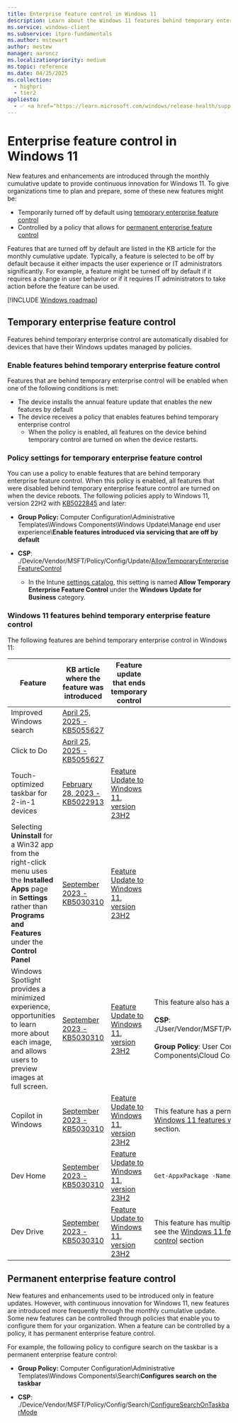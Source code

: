```yaml
---
title: Enterprise feature control in Windows 11
description: Learn about the Windows 11 features behind temporary enterprise feature control and permanent feature control.
ms.service: windows-client
ms.subservice: itpro-fundamentals
ms.author: mstewart
author: mestew
manager: aaroncz
ms.localizationpriority: medium
ms.topic: reference
ms.date: 04/25/2025
ms.collection:
  - highpri
  - tier2
appliesto:
  - ✅ <a href="https://learn.microsoft.com/windows/release-health/supported-versions-windows-client" target="_blank">Windows 11, version 22H2 and later</a>
---
```


# Enterprise feature control in Windows 11
<!--7790977-->
New features and enhancements are introduced through the monthly cumulative update to provide continuous innovation for Windows 11. To give organizations time to plan and prepare, some of these new features might be:

- Temporarily turned off by default using [temporary enterprise feature control](#temporary-enterprise-feature-control)
- Controlled by a policy that allows for [permanent enterprise feature control](#permanent-enterprise-feature-control)

Features that are turned off by default are listed in the KB article for the monthly cumulative update. Typically, a feature is selected to be off by default because it either impacts the user experience or IT administrators significantly. For example, a feature might be turned off by default if it requires a change in user behavior or if it requires IT administrators to take action before the feature can be used.


[!INCLUDE [Windows roadmap](./includes/windows-roadmap.md)]

## Temporary enterprise feature control

Features behind temporary enterprise control are automatically disabled for devices that have their Windows updates managed by policies.

### Enable features behind temporary enterprise feature control

Features that are behind temporary enterprise control will be enabled when one of the following conditions is met:

- The device installs the annual feature update that enables the new features by default
- The device receives a policy that enables features behind temporary enterprise control
  - When the policy is enabled, all features on the device behind temporary control are turned on when the device restarts.

### Policy settings for temporary enterprise feature control

You can use a policy to enable features that are behind temporary enterprise feature control. When this policy is enabled, all features that were disabled behind temporary enterprise feature control are turned on when the device reboots. The following policies apply to Windows 11, version 22H2 with [KB5022845](https://support.microsoft.com/kb/5022845) and later:

- **Group Policy:** Computer Configuration\Administrative Templates\Windows Components\Windows Update\Manage end user experience\\**Enable features introduced via servicing that are off by default**

- **CSP**: ./Device/Vendor/MSFT/Policy/Config/Update/[AllowTemporaryEnterpriseFeatureControl](/windows/client-management/mdm/policy-csp-update?toc=/windows/deployment/toc.json&bc=/windows/deployment/breadcrumb/toc.json#allowtemporaryenterprisefeaturecontrol)
   - In the Intune [settings catalog](/mem/intune/configuration/settings-catalog), this setting is named **Allow Temporary Enterprise Feature Control** under the **Windows Update for Business** category.

### Windows 11 features behind temporary enterprise feature control

The following features are behind temporary enterprise control in Windows 11:

| Feature | KB article where the feature was introduced | Feature update that ends temporary control | Notes |
|---|---|---|---|
| Improved Windows search <!--9887454-->|[April 25, 2025 - KB5055627](https://support.microsoft.com/kb/5055627) |  | | 
| Click to Do <!--9887454-->| [April 25, 2025 - KB5055627](https://support.microsoft.com/kb/5055627)| | |
| Touch-optimized taskbar for 2-in-1 devices <!--8092554, WIP.25197--> | [February 28, 2023 - KB5022913](https://support.microsoft.com/kb/5022913) | [Feature Update to Windows 11, version 23H2](https://support.microsoft.com/kb/5027397) | |
| Selecting **Uninstall** for a Win32 app from the right-click menu uses the **Installed Apps** page in **Settings** rather than **Programs and Features** under the **Control Panel** <!--8092554, WIP.25300-->| [September 2023 - KB5030310](https://support.microsoft.com/kb/5030310) | [Feature Update to Windows 11, version 23H2](https://support.microsoft.com/kb/5027397) | |
| Windows Spotlight provides a minimized experience, opportunities to learn more about each image, and allows users to preview images at full screen.<!--8092554, WIP.23511 & WIP.25281, AllowWindowsSpotlight-->| [September 2023 - KB5030310](https://support.microsoft.com/kb/5030310) | [Feature Update to Windows 11, version 23H2](https://support.microsoft.com/kb/5027397) | This feature also has a permanent control: </br></br> **CSP**: ./User/Vendor/MSFT/Policy/Config/Experience/[AllowWindowsSpotlight](/windows/client-management/mdm/policy-csp-experience#allowwindowsspotlight)</br> </br>**Group Policy**: User Configuration\Administrative Templates\Windows Components\Cloud Content\\**Turn off all Windows spotlight features**|
| Copilot in Windows <!--8092554, WIP.23493 -->| [September 2023 - KB5030310](https://support.microsoft.com/kb/5030310) | [Feature Update to Windows 11, version 23H2](https://support.microsoft.com/kb/5027397) | This feature has a permanent control. For more information, see the [Windows 11 features with permanent enterprise feature control](#windows-11-features-with-permanent-enterprise-feature-control) section. |
| Dev Home <!--8092554, WIP.23506-->| [September 2023 - KB5030310](https://support.microsoft.com/kb/5030310) | [Feature Update to Windows 11, version 23H2](https://support.microsoft.com/kb/5027397) | `Get-AppxPackage -Name Microsoft.Windows.DevHome` |
| Dev Drive <!--8092554, WIP.23466-->| [September 2023 - KB5030310](https://support.microsoft.com/kb/5030310) | [Feature Update to Windows 11, version 23H2](https://support.microsoft.com/kb/5027397) | This feature has multiple permanent controls. For more information, see the [Windows 11 features with permanent enterprise feature control](#windows-11-features-with-permanent-enterprise-feature-control) section |

## Permanent enterprise feature control

New features and enhancements used to be introduced only in feature updates. However, with continuous innovation for Windows 11, new features are introduced more frequently through the monthly cumulative update. Some new features can be controlled through policies that enable you to configure them for your organization. When a feature can be controlled by a policy, it has permanent enterprise feature control.

For example, the following policy to configure search on the taskbar is a permanent enterprise feature control:

- **Group Policy:** Computer Configuration\Administrative Templates\Windows Components\Search\\**Configures search on the taskbar**

- **CSP**: ./Device/Vendor/MSFT/Policy/Config/Search/[ConfigureSearchOnTaskbarMode](/windows/client-management/mdm/policy-csp-search#configuresearchontaskbarmode)

